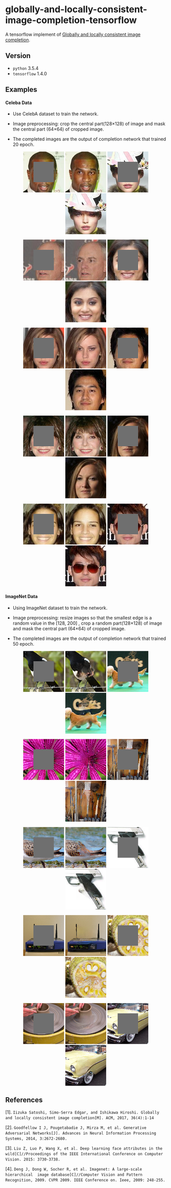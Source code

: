 # globally-and-locally-consistent-image-completion-tensorflow
A tensorflow implement of [Globally and locally consistent image completion](https://dl.acm.org/citation.cfm?id=3073659).

## Version

* `python`		3.5.4
* `tensorflow`  1.4.0

## Examples

#### Celeba Data

* Use CelebA dataset to train the network.
* Image preprocessing: crop the central part(128×128) of image and mask the central part (64×64) of cropped image.

* The completed images are the output of completion network that trained 20 epoch.

<p  style="text-align:center;">
	<a href="/image/celeba/1_masked.png" target="_blank"><img src="/image/celeba/1_masked.png" height="128px" width="128px"></a>
	<a href="/image/celeba/1_completed.png" target="_blank"><img src="/image/celeba/1_completed.png" height="128px" width="128px"></a>
    <a href="/image/celeba/2_masked.png" target="_blank"><img src="/image/celeba/2_masked.png" height="128px" width="128px"></a>
	<a href="/image/celeba/2_completed.png" target="_blank"><img src="/image/celeba/2_completed.png" height="128px" width="128px"></a>
</p>

<p  style="text-align:center;">
	<a href="/image/celeba/3_masked.png" target="_blank"><img src="/image/celeba/3_masked.png" height="128px" width="128px"></a>
	<a href="/image/celeba/3_completed.png" target="_blank"><img src="/image/celeba/3_completed.png" height="128px" width="128px"></a>
    <a href="/image/celeba/4_masked.png" target="_blank"><img src="/image/celeba/4_masked.png" height="128px" width="128px"></a>
	<a href="/image/celeba/4_completed.png" target="_blank"><img src="/image/celeba/4_completed.png" height="128px" width="128px"></a>
</p>

<p  style="text-align:center;">
	<a href="/image/celeba/5_masked.png" target="_blank"><img src="/image/celeba/5_masked.png" height="128px" width="128px"></a>
	<a href="/image/celeba/5_completed.png" target="_blank"><img src="/image/celeba/5_completed.png" height="128px" width="128px"></a>
    <a href="/image/celeba/6_masked.png" target="_blank"><img src="/image/celeba/6_masked.png" height="128px" width="128px"></a>
	<a href="/image/celeba/6_completed.png" target="_blank"><img src="/image/celeba/6_completed.png" height="128px" width="128px"></a>
</p>

<p  style="text-align:center;">
	<a href="/image/celeba/7_masked.png" target="_blank"><img src="/image/celeba/7_masked.png" height="128px" width="128px"></a>
	<a href="/image/celeba/7_completed.png" target="_blank"><img src="/image/celeba/7_completed.png" height="128px" width="128px"></a>
    <a href="/image/celeba/8_masked.png" target="_blank"><img src="/image/celeba/8_masked.png" height="128px" width="128px"></a>
	<a href="/image/celeba/8_completed.png" target="_blank"><img src="/image/celeba/8_completed.png" height="128px" width="128px"></a>
</p>
<p  style="text-align:center;">
	<a href="/image/celeba/9_masked.png" target="_blank"><img src="/image/celeba/9_masked.png" height="128px" width="128px"></a>
	<a href="/image/celeba/9_completed.png" target="_blank"><img src="/image/celeba/9_completed.png" height="128px" width="128px"></a>
    <a href="/image/celeba/10_masked.png" target="_blank"><img src="/image/celeba/10_masked.png" height="128px" width="128px"></a>
	<a href="/image/celeba/10_completed.png" target="_blank"><img src="/image/celeba/10_completed.png" height="128px" width="128px"></a>
</p>



#### ImageNet Data

- Using ImageNet dataset to train the network.
- Image preprocessing: resize images so that the smallest edge is a random value in the [128, 200] , crop a random part(128×128) of image and mask the central part (64×64) of cropped image.

- The completed images are the output of completion network that trained 50 epoch.

<p  style="text-align:center;">
	<a href="/image/imagenet/1_masked.png" target="_blank"><img src="/image/imagenet/1_masked.png" height="128px" width="128px"></a>
	<a href="/image/imagenet/1_completed.png" target="_blank"><img src="/image/imagenet/1_completed.png" height="128px" width="128px"></a>
    <a href="/image/imagenet/2_masked.png" target="_blank"><img src="/image/imagenet/2_masked.png" height="128px" width="128px"></a>
	<a href="/image/imagenet/2_completed.png" target="_blank"><img src="/image/imagenet/2_completed.png" height="128px" width="128px"></a>
</p>

<p  style="text-align:center;">
	<a href="/image/imagenet/3_masked.png" target="_blank"><img src="/image/imagenet/3_masked.png" height="128px" width="128px"></a>
	<a href="/image/imagenet/3_completed.png" target="_blank"><img src="/image/imagenet/3_completed.png" height="128px" width="128px"></a>
    <a href="/image/imagenet/4_masked.png" target="_blank"><img src="/image/imagenet/4_masked.png" height="128px" width="128px"></a>
	<a href="/image/imagenet/4_completed.png" target="_blank"><img src="/image/imagenet/4_completed.png" height="128px" width="128px"></a>
</p>

<p  style="text-align:center;">
	<a href="/image/imagenet/5_masked.png" target="_blank"><img src="/image/imagenet/5_masked.png" height="128px" width="128px"></a>
	<a href="/image/imagenet/5_completed.png" target="_blank"><img src="/image/imagenet/5_completed.png" height="128px" width="128px"></a>
    <a href="/image/imagenet/6_masked.png" target="_blank"><img src="/image/imagenet/6_masked.png" height="128px" width="128px"></a>
	<a href="/image/imagenet/6_completed.png" target="_blank"><img src="/image/imagenet/6_completed.png" height="128px" width="128px"></a>
</p>

<p  style="text-align:center;">
	<a href="/image/imagenet/7_masked.png" target="_blank"><img src="/image/imagenet/7_masked.png" height="128px" width="128px"></a>
	<a href="/image/imagenet/7_completed.png" target="_blank"><img src="/image/imagenet/7_completed.png" height="128px" width="128px"></a>
    <a href="/image/imagenet/8_masked.png" target="_blank"><img src="/image/imagenet/8_masked.png" height="128px" width="128px"></a>
	<a href="/image/imagenet/8_completed.png" target="_blank"><img src="/image/imagenet/8_completed.png" height="128px" width="128px"></a>
</p>

<p  style="text-align:center;">
	<a href="/image/imagenet/9_masked.png" target="_blank"><img src="/image/imagenet/9_masked.png" height="128px" width="128px"></a>
	<a href="/image/imagenet/9_completed.png" target="_blank"><img src="/image/imagenet/9_completed.png" height="128px" width="128px"></a>
    <a href="/image/imagenet/10_masked.png" target="_blank"><img src="/image/imagenet/10_masked.png" height="128px" width="128px"></a>
	<a href="/image/imagenet/10_completed.png" target="_blank"><img src="/image/imagenet/10_completed.png" height="128px" width="128px"></a>
</p>

## References

[1].  `Iizuka Satoshi, Simo-Serra Edgar, and Ishikawa Hiroshi. Globally and locally consistent image completion[M]. ACM, 2017, 36(4):1-14`

[2].  `Goodfellow I J, Pougetabadie J, Mirza M, et al. Generative Adversarial Networks[J]. Advances in Neural Information Processing Systems, 2014, 3:2672-2680.`

[3].  `Liu Z, Luo P, Wang X, et al. Deep learning face attributes in the wild[C]//Proceedings of the IEEE International Conference on Computer Vision. 2015: 3730-3738.`

[4]. `Deng J, Dong W, Socher R, et al. Imagenet: A large-scale hierarchical  image database[C]//Computer Vision and Pattern Recognition, 2009. CVPR 2009. IEEE Conference on. Ieee, 2009: 248-255.`